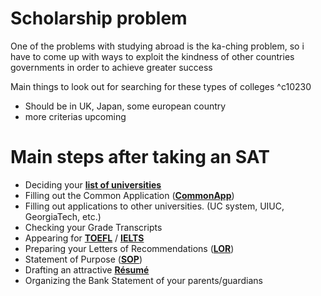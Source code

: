 
# Scholarship problem

One of the problems with studying abroad is the ka-ching problem, so i have to come up with ways to exploit the kindness of other countries governments in order to achieve greater success

Main things to look out for searching for these types of colleges ^c10230

- Should be in UK, Japan, some european country
- more criterias upcoming

# Main steps after taking an SAT

- Deciding your **[list of universities](https://yocket.com/universities)**
- Filling out the Common Application (**[CommonApp](https://yocket.com/blog/common-app-undergrad-application-tips-tricks-i)**)
- Filling out applications to other universities. (UC system, UIUC, GeorgiaTech, etc.)
- Checking your Grade Transcripts
- Appearing for **[TOEFL](https://yocket.com/blog/toefl-exam)** / **[IELTS](https://yocket.com/blog/ielts-exam)**
- Preparing your Letters of Recommendations (**[LOR](https://yocket.com/blog/letter-of-recommendation-lor)**)
- Statement of Purpose (**[SOP](https://yocket.com/blog/all-about-sop)**)
- Drafting an attractive **[Résumé](https://yocket.in/blog/how-to-create-perfect-resume-for-ms-mis-applications-1003)**
- Organizing the Bank Statement of your parents/guardians